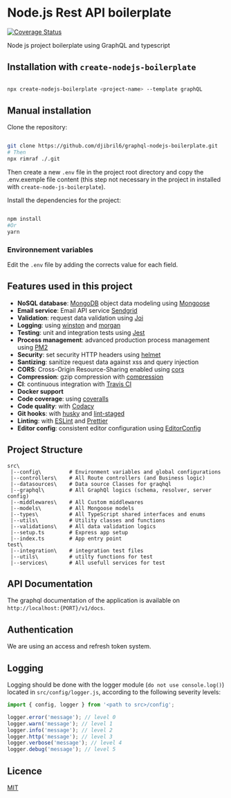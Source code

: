 # Node.js Rest API boilerplate
[![Coverage Status](https://coveralls.io/repos/github/djibril6/graphql-nodejs-boilerplate/badge.svg?branch=main)](https://coveralls.io/github/djibril6/graphql-nodejs-boilerplate?branch=main)

Node js project boilerplate using GraphQL and typescript

## Installation with `create-nodejs-boilerplate`

```bash

npx create-nodejs-boilerplate <project-name> --template graphQL

```
## Manual installation

Clone the repository:
```bash

git clone https://github.com/djibril6/graphql-nodejs-boilerplate.git
# Then
npx rimraf ./.git

```

Then create a new `.env` file in the project root directory and copy the .env.exemple file content (this step not necessary in the project in installed with `create-node-js-boilerplate`).

Install the dependencies for the project:
```bash

npm install
#Or
yarn

```

### Environnement variables

Edit the `.env` file by adding the corrects value for each field. 

## Features used in this project

- **NoSQL database**: [MongoDB](https://www.mongodb.com) object data modeling using [Mongoose](https://mongoosejs.com)
- **Email service**: Email API service [Sendgrid](https://sendgrid.com)
- **Validation**: request data validation using [Joi](https://github.com/hapijs/joi)
- **Logging**: using [winston](https://github.com/winstonjs/winston) and [morgan](https://github.com/expressjs/morgan)
- **Testing**: unit and integration tests using [Jest](https://jestjs.io)
- **Process management**: advanced production process management using [PM2](https://pm2.keymetrics.io)
- **Security**: set security HTTP headers using [helmet](https://helmetjs.github.io)
- **Santizing**: sanitize request data against xss and query injection
- **CORS**: Cross-Origin Resource-Sharing enabled using [cors](https://github.com/expressjs/cors)
- **Compression**: gzip compression with [compression](https://github.com/expressjs/compression)
- **CI**: continuous integration with [Travis CI](https://travis-ci.org)
- **Docker support**
- **Code coverage**: using [coveralls](https://coveralls.io)
- **Code quality**: with [Codacy](https://www.codacy.com)
- **Git hooks**: with [husky](https://github.com/typicode/husky) and [lint-staged](https://github.com/okonet/lint-staged)
- **Linting**: with [ESLint](https://eslint.org) and [Prettier](https://prettier.io)
- **Editor config**: consistent editor configuration using [EditorConfig](https://editorconfig.org)

## Project Structure

```
src\
 |--config\         # Environment variables and global configurations 
 |--controllers\    # All Route controllers (and Business logic)
 |--datasources\    # Data source Classes for graqhql
 |--graphql\        # All GraphQl logics (schema, resolver, server config)
 |--middlewares\    # All Custom middlewares
 |--models\         # All Mongoose models
 |--types\          # All TypeScript shared interfaces and enums
 |--utils\          # Utility classes and functions
 |--validations\    # All data validation logics
 |--setup.ts        # Express app setup
 |--index.ts        # App entry point
test\
 |--integration\    # integration test files
 |--utils\          # utilty functions for test
 |--services\       # All usefull services for test
```
## API Documentation

The graphql documentation of the application is available on `http://localhost:{PORT}/v1/docs`.

## Authentication

We are using an access and refresh token system.

## Logging

Logging should be done with the logger module (`do not use console.log()`) located in `src/config/logger.js`, according to the following severity levels:

```javascript
import { config, logger } from '<path to src>/config';

logger.error('message'); // level 0
logger.warn('message'); // level 1
logger.info('message'); // level 2
logger.http('message'); // level 3
logger.verbose('message'); // level 4
logger.debug('message'); // level 5
```

## Licence

[MIT](https://github.com/djibril6/graphql-nodejs-boilerplate/blob/main/LICENSE)